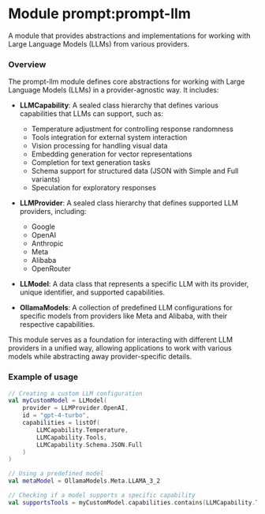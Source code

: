 # Module prompt:prompt-llm

A module that provides abstractions and implementations for working with Large Language Models (LLMs) from various providers.

### Overview

The prompt-llm module defines core abstractions for working with Large Language Models (LLMs) in a provider-agnostic way. It includes:

- **LLMCapability**: A sealed class hierarchy that defines various capabilities that LLMs can support, such as:
  - Temperature adjustment for controlling response randomness
  - Tools integration for external system interaction
  - Vision processing for handling visual data
  - Embedding generation for vector representations
  - Completion for text generation tasks
  - Schema support for structured data (JSON with Simple and Full variants)
  - Speculation for exploratory responses

- **LLMProvider**: A sealed class hierarchy that defines supported LLM providers, including:
  - Google
  - OpenAI
  - Anthropic
  - Meta
  - Alibaba
  - OpenRouter

- **LLModel**: A data class that represents a specific LLM with its provider, unique identifier, and supported capabilities.

- **OllamaModels**: A collection of predefined LLM configurations for specific models from providers like Meta and Alibaba, with their respective capabilities.

This module serves as a foundation for interacting with different LLM providers in a unified way, allowing applications to work with various models while abstracting away provider-specific details.

### Example of usage

```kotlin
// Creating a custom LLM configuration
val myCustomModel = LLModel(
    provider = LLMProvider.OpenAI,
    id = "gpt-4-turbo",
    capabilities = listOf(
        LLMCapability.Temperature,
        LLMCapability.Tools,
        LLMCapability.Schema.JSON.Full
    )
)

// Using a predefined model
val metaModel = OllamaModels.Meta.LLAMA_3_2

// Checking if a model supports a specific capability
val supportsTools = myCustomModel.capabilities.contains(LLMCapability.Tools) // true
```
